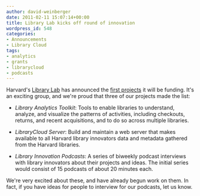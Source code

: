 ```yaml
---
author: david-weinberger
date: 2011-02-11 15:07:14+00:00
title: Library Lab kicks off round of innovation
wordpress_id: 548
categories:
- Announcements
- Library Cloud
tags:
- analytics
- grants
- librarycloud
- podcasts
---
```


Harvard's [Library Lab](http://osc.hul.harvard.edu/liblab) has announced the [first projects](http://osc.hul.harvard.edu/liblab/prop1) it will be funding. It's an exciting group, and we're proud that three of our projects made the list:

* _Library Analytics Toolkit_: Tools to enable libraries to understand, analyze, and visualize the patterns of activities, including checkouts, returns, and recent acquisitions, and to do so across multiple libraries.

* _LibraryCloud Server_: Build and maintain a web server that makes available to all Harvard library innovators data and metadata gathered from the Harvard libraries.

* _Library Innovation Podcasts_: A series of biweekly podcast interviews with library innovators about their projects and ideas. The initial series would consist of 15 podcasts of about 20 minutes each.

We're very excited about these, and have already begun work on them. In fact, if you have ideas for people to interview for our podcasts, let us know.
